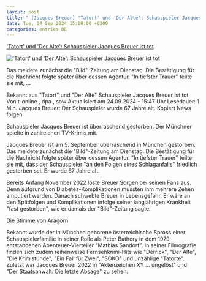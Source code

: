 ```yaml
---
layout: post
title: " [Jacques Breuer] 'Tatort' und 'Der Alte': Schauspieler Jacques Breuer ist tot"
date: Tue, 24 Sep 2024 15:00:00 +0200
categories: entries DE
---
```

['Tatort' und 'Der Alte': Schauspieler Jacques Breuer ist tot](https://www.t-online.de/unterhaltung/stars/id_100496304/-tatort-und-der-alte-schauspieler-jacques-breuer-ist-tot.html)

!['Tatort' und 'Der Alte': Schauspieler Jacques Breuer ist tot](https://images.t-online.de/2024/09/YXJwk9ykzhqu/170x402:2194x1234/fit-in/1200x0/jacques-breuer-der-schauspieler-wurde-67-jahre-alt.jpg)

Das meldete zunächst die "Bild"-Zeitung am Dienstag. Die Bestätigung für die Nachricht folgte später über dessen Agentur. "In tiefster Trauer" teilte sie mit, ...

Bekannt aus "Tatort" und "Der Alte" Schauspieler Jacques Breuer ist tot Von t-online , dpa , sow Aktualisiert am 24.09.2024 - 15:47 Uhr Lesedauer: 1 Min. Jacques Breuer: Der Schauspieler wurde 67 Jahre alt. Kopiert News folgen

Schauspieler Jacques Breuer ist überraschend gestorben. Der Münchner spielte in zahlreichen TV-Krimis mit.

Jacques Breuer ist am 5. September überraschend in München gestorben. Das meldete zunächst die "Bild"-Zeitung am Dienstag. Die Bestätigung für die Nachricht folgte später über dessen Agentur. "In tiefster Trauer" teilte sie mit, dass der Schauspieler "an den Folgen eines Schlaganfalls" friedlich gestorben sei. Er wurde 67 Jahre alt.

Bereits Anfang November 2022 löste Breuer Sorgen bei seinen Fans aus. Denn aufgrund von Diabetes-Komplikationen mussten ihm mehrere Zehen amputiert werden. Danach schwebte Breuer in Lebensgefahr. Er wäre an den Spätfolgen und Komplikationen infolge seiner langjährigen Krankheit "fast gestorben", wie er damals der "Bild"-Zeitung sagte.

Die Stimme von Aragorn

Bekannt wurde der in München geborene österreichische Spross einer Schauspielerfamilie in seiner Rolle als Peter Bathory in dem 1979 entstandenen Abenteuer-Vierteiler "Mathias Sandorf". In seiner Filmografie finden sich zudem reihenweise Fernsehkrimi-Hits wie "Derrick", "Der Alte", "Die Krimistunde", "Ein Fall für Zwei", "SOKO" und unzählige "Tatorte". Zuletzt war Jacques Breuer 2022 in "Aktenzeichen XY ... ungelöst" und "Der Staatsanwalt: Die letzte Absage" zu sehen.

